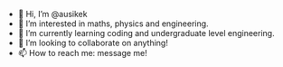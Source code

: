 - 👋 Hi, I’m @ausikek
- 👀 I’m interested in maths, physics and engineering.
- 🌱 I’m currently learning coding and undergraduate level engineering.
- 💞️ I’m looking to collaborate on anything!
- 📫 How to reach me: message me!

<!---
ausikek/ausikek is a ✨ special ✨ repository because its `README.md` (this file) appears on your GitHub profile.
You can click the Preview link to take a look at your changes.
--->
